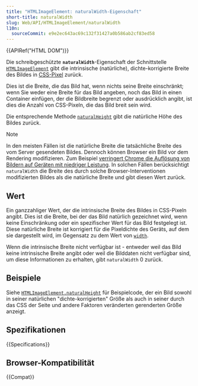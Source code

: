 ```yaml
---
title: "HTMLImageElement: naturalWidth-Eigenschaft"
short-title: naturalWidth
slug: Web/API/HTMLImageElement/naturalWidth
l10n:
  sourceCommit: e9e2ec643ac69c132f31427a0b586ab2cf83ed58
---
```


{{APIRef("HTML DOM")}}

Die schreibgeschützte **`naturalWidth`**-Eigenschaft der Schnittstelle [`HTMLImageElement`](/de/docs/Web/API/HTMLImageElement) gibt die intrinsische (natürliche), dichte-korrigierte Breite des Bildes in [CSS-Pixel](/de/docs/Glossary/CSS_pixel) zurück.

Dies ist die Breite, die das Bild hat, wenn nichts seine Breite einschränkt; wenn Sie weder eine Breite für das Bild angeben, noch das Bild in einen Container einfügen, der die Bildbreite begrenzt oder ausdrücklich angibt, ist dies die Anzahl von CSS-Pixeln, die das Bild breit sein wird.

Die entsprechende Methode [`naturalHeight`](/de/docs/Web/API/HTMLImageElement/naturalHeight) gibt die natürliche Höhe des Bildes zurück.

> [!NOTE]
> In den meisten Fällen ist die natürliche Breite die tatsächliche Breite des vom Server gesendeten Bildes. Dennoch können Browser ein Bild vor dem Rendering modifizieren. Zum Beispiel [verringert Chrome die Auflösung von Bildern auf Geräten mit niedriger Leistung](https://crbug.com/1187043#c7). In solchen Fällen berücksichtigt `naturalWidth` die Breite des durch solche Browser-Interventionen modifizierten Bildes als die natürliche Breite und gibt diesen Wert zurück.

## Wert

Ein ganzzahliger Wert, der die intrinsische Breite des Bildes in CSS-Pixeln angibt. Dies ist die Breite, bei der das Bild natürlich gezeichnet wird, wenn keine Einschränkung oder ein spezifischer Wert für das Bild festgelegt ist. Diese natürliche Breite ist korrigiert für die Pixeldichte des Geräts, auf dem sie dargestellt wird, im Gegensatz zu dem Wert von [`width`](/de/docs/Web/API/HTMLImageElement/width).

Wenn die intrinsische Breite nicht verfügbar ist - entweder weil das Bild keine intrinsische Breite angibt oder weil die Bilddaten nicht verfügbar sind, um diese Informationen zu erhalten, gibt `naturalWidth` 0 zurück.

## Beispiele

Siehe [`HTMLImageElement.naturalHeight`](/de/docs/Web/API/HTMLImageElement/naturalHeight#examples) für Beispielcode, der ein Bild sowohl in seiner natürlichen "dichte-korrigierten" Größe als auch in seiner durch das CSS der Seite und andere Faktoren veränderten gerenderten Größe anzeigt.

## Spezifikationen

{{Specifications}}

## Browser-Kompatibilität

{{Compat}}

